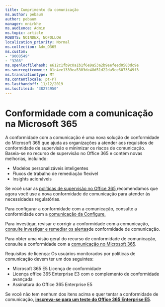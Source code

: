 ```yaml
---
title: Cumprimento da comunicação
ms.author: pebaum
author: pebaum
manager: mnirkhe
ms.audience: Admin
ms.topic: article
ROBOTS: NOINDEX, NOFOLLOW
localization_priority: Normal
ms.collection: Adm_O365
ms.custom:
- "9000549"
- "3208"
ms.openlocfilehash: e612c1fb9c0a1b1f6e9a53a2b9eefeed0583dc9e
ms.sourcegitcommit: 01c4ee1339ea5303de48d51d22da5ce6073549f3
ms.translationtype: MT
ms.contentlocale: pt-PT
ms.lasthandoff: 11/12/2019
ms.locfileid: "38274950"
---
```

# <a name="communication-compliance-in-microsoft-365"></a>Conformidade com a comunicação na Microsoft 365

A conformidade com a comunicação é uma nova solução de conformidade do Microsoft 365 que ajuda as organizações a atender aos requisitos de conformidade de supervisão e minimizar os riscos de comunicação. Baseia-se no recurso de supervisão no Office 365 e contém novas melhorias, incluindo:

- Modelos personalizáveis inteligentes
- Fluxos de trabalho de remediação flexível
- Insights acionáveis

Se você usar as [políticas de supervisão no Office 365,](https://docs.microsoft.com/microsoft-365/compliance/supervision-policies)recomendamos que agora você use a nova conformidade de comunicação para atender às necessidades regulatórias.

Para configurar a conformidade com a comunicação, consulte a conformidade com a [comunicação da Configure.](https://docs.microsoft.com/microsoft-365/compliance/communication-compliance-configure)

Para investigar, revisar e corrigir a conformidade com a comunicação, [consulte investigar e remediar os alertas](https://docs.microsoft.com/microsoft-365/compliance/communication-compliance-investigate-remediate)de conformidade de comunicação.

Para obter uma visão geral do recurso de conformidade de comunicação, consulte a conformidade com a [comunicação no Microsoft 365](https://docs.microsoft.com/microsoft-365/compliance/communication-compliance).

Requisitos de licença: Os usuários monitorados por políticas de comunicação devem ter um dos seguintes:

- Microsoft 365 E5 Licença de conformidade
- Licença office 365 Enterprise E3 com o complemento de conformidade avançada
- Assinatura do Office 365 Enterprise E5

Se você não tem nenhum dos itens acima e quer tentar a conformidade de comunicação, **[inscreva-se para um teste do Office 365 Enterprise E5](https://go.microsoft.com/fwlink/p/?LinkID=698279)**.